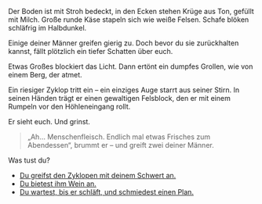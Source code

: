 <!-- Höhle -- Polyphem betritt die Höhle -->

Der Boden ist mit Stroh bedeckt, in den Ecken stehen Krüge aus Ton, gefüllt mit Milch. Große runde Käse stapeln sich wie weiße Felsen. Schafe blöken schläfrig im Halbdunkel.

Einige deiner Männer greifen gierig zu. Doch bevor du sie zurückhalten kannst, fällt plötzlich ein tiefer Schatten über euch.

Etwas Großes blockiert das Licht. Dann ertönt ein dumpfes Grollen, wie von einem Berg, der atmet.

Ein riesiger Zyklop tritt ein – ein einziges Auge starrt aus seiner Stirn. In seinen Händen trägt er einen gewaltigen Felsblock, den er mit einem Rumpeln vor den Höhleneingang rollt.

Er sieht euch. Und grinst.

> „Ah... Menschenfleisch. Endlich mal etwas Frisches zum Abendessen“, brummt er – und greift zwei deiner Männer.

<script>
    crew_count -= 2;
</script>

Was tust du?

- [Du greifst den Zyklopen mit deinem Schwert an.](5)
- [Du bietest ihm Wein an.](6)
- [Du wartest, bis er schläft, und schmiedest einen Plan.](7)
